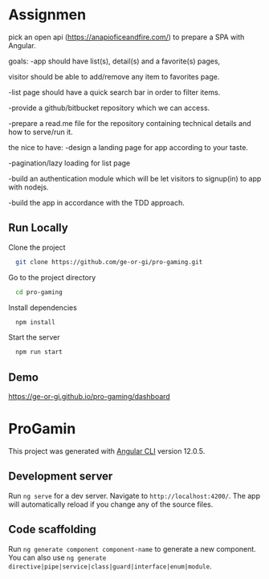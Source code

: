 # Assignmen

pick an open api
(https://anapioficeandfire.com/) to prepare a SPA with Angular.

goals:
-app should have list(s), detail(s) and a favorite(s) pages,

visitor should be able to add/remove any item to favorites page.

-list page should have a quick search bar in order to filter items.

-provide a github/bitbucket repository which we can access.

-prepare a read.me file for the repository containing technical details and how to serve/run it.

the nice to have:
-design a landing page for app according to your taste.

-pagination/lazy loading for list page

-build an authentication module which will be let visitors to signup(in) to app with nodejs.

-build the app in accordance with the TDD approach.


## Run Locally

Clone the project

```bash
  git clone https://github.com/ge-or-gi/pro-gaming.git
```

Go to the project directory

```bash
  cd pro-gaming
```

Install dependencies

```bash
  npm install
```

Start the server

```bash
  npm run start
```


## Demo

https://ge-or-gi.github.io/pro-gaming/dashboard

# ProGamin

This project was generated with [Angular CLI](https://github.com/angular/angular-cli) version 12.0.5.

## Development server

Run `ng serve` for a dev server. Navigate to `http://localhost:4200/`. The app will automatically reload if you change any of the source files.

## Code scaffolding

Run `ng generate component component-name` to generate a new component. You can also use `ng generate directive|pipe|service|class|guard|interface|enum|module`.


